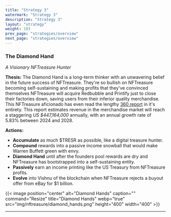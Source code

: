 ```yaml
---
title: "Strategy 3"
watermark: "Strategy 3"
description: "Strategy 3"
layout: "strategy"
weight: 103
prev_page: "strategies/overview"
next_page: "strategies/overview"
---
```


### The Diamond Hand

_A Visionary NFTreasure Hunter_

**Thesis:** The Diamond Hand is a long-term thinker with an unwavering belief in the future success of NFTreasure. They're so bullish on NFTreasure becoming self-sustaining and making profits that they've convinced themselves NFTreasure will acquire Redbubble and Printify just to close their factories down, saving users from their inferior quality merchandise. This NFTreasure aficionado has even read the lengthy [360 report](https://www.360researchreports.com/enquiry/request-sample/21659278) in it's entirety. This report estimates revenue in the merchandise market will reach a staggering _US $447,164,000_ annually, with an annual growth rate of 5.83% between 2024 and 2028.

**Actions:**

- **Accumulate** as much $TRESR as possible, like a digital treasure hunter.
- **Compound** rewards into a passive income snowball that would make Warren Buffett green with envy.
- **Diamond Hand** until after the founders pool rewards are dry and NFTreasure has bootstrapped into a self-sustaining entity.
- **Passively** earn an income printing like the US Treasury from NFTreasure profits.
- **Evolve** into Vishnu of the blockchain when NFTreasure rejects a buyout offer from eBay for $1 billion.

{{< image position="center" alt="Diamond Hands" caption="" command="Resize" title="Diamond Hands" webp="true" src="img/nftreasure/diamond_hands.png"  height="400"  width="400" >}}

---

